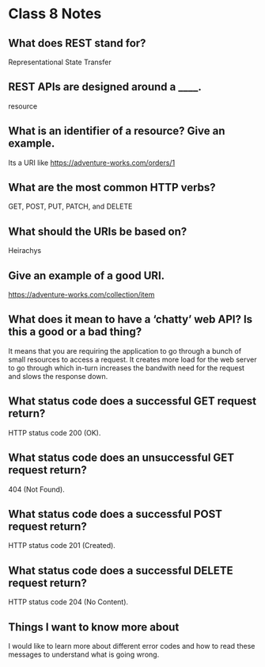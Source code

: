 # Class 8 Notes

## What does REST stand for?

Representational State Transfer

## REST APIs are designed around a ____.

resource

## What is an identifier of a resource? Give an example.

Its a URI like https://adventure-works.com/orders/1

## What are the most common HTTP verbs?

GET, POST, PUT, PATCH, and DELETE

## What should the URIs be based on?

Heirachys

## Give an example of a good URI.

https://adventure-works.com/collection/item

## What does it mean to have a ‘chatty’ web API? Is this a good or a bad thing?

It means that you are requiring the application to go through a bunch of small resources to access a request. It creates more load for the web server to go through which in-turn increases the bandwith need for the request and slows the response down.

## What status code does a successful GET request return?

HTTP status code 200 (OK).

## What status code does an unsuccessful GET request return?

404 (Not Found).

## What status code does a successful POST request return?

HTTP status code 201 (Created).

## What status code does a successful DELETE request return?

HTTP status code 204 (No Content).

## Things I want to know more about

I would like to learn more about different error codes and how to read these messages to understand what is going wrong.